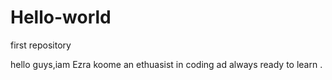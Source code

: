 # Hello-world
first repository

hello guys,iam Ezra koome an ethuasist in coding ad always ready to learn .
